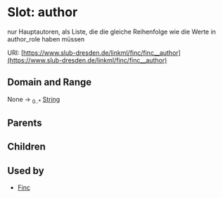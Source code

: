 
# Slot: author

nur Hauptautoren, als Liste, die die gleiche Reihenfolge wie die Werte in author_role haben müssen

URI: [https://www.slub-dresden.de/linkml/finc/finc__author](https://www.slub-dresden.de/linkml/finc/finc__author)


## Domain and Range

None &#8594;  <sub>0..\*</sub> [String](types/String.md)

## Parents


## Children


## Used by

 * [Finc](Finc.md)
